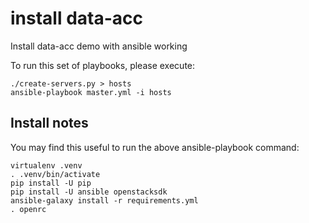 # install data-acc

Install data-acc demo with ansible working

To run this set of playbooks, please execute:

    ./create-servers.py > hosts
    ansible-playbook master.yml -i hosts

## Install notes

You may find this useful to run the above ansible-playbook command:

    virtualenv .venv
    . .venv/bin/activate
    pip install -U pip
    pip install -U ansible openstacksdk
    ansible-galaxy install -r requirements.yml
    . openrc
